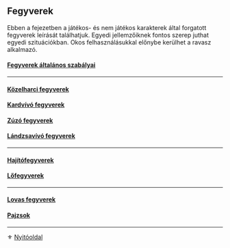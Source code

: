 ## Fegyverek

Ebben a fejezetben a játékos- és nem játékos karakterek által forgatott fegyverek leírását találhatjuk. Egyedi jellemzőiknek fontos szerep juthat egyedi szituációkban. Okos felhasználásukkal előnybe kerülhet a ravasz alkalmazó.

#### [Fegyverek általános szabályai](068_01_fegyverek_altalanos_szabalyai.md)

---
#### [Közelharci fegyverek](068_02_kozelharci_fegyverek.md)

#### [Kardvívó fegyverek](068_03_kardvivo_fegyverek.md)

#### [Zúzó fegyverek](068_04_zuzo_fegyverek.md)

#### [Lándzsavívó fegyverek](068_05_landzsavivo_fegyverek.md)

---
#### [Hajítófegyverek](068_06_hajitofegyverek.md)

#### [Lőfegyverek](068_07_lofegyverek.md)

---

#### [Lovas fegyverek](068_08_lovas_fegyverek.md)
#### [Pajzsok](068_09_pajzsok.md)

---

⚜️ [Nyitóoldal](start.md)
